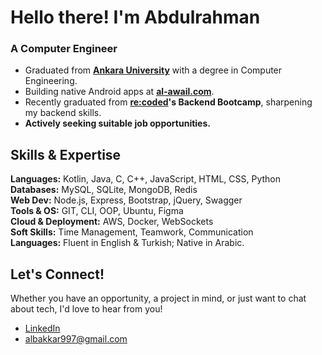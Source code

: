 # Hello there! I'm Abdulrahman

### A Computer Engineer

- Graduated from **[Ankara University](https://www.ankara.edu.tr/en/)** with a degree in Computer Engineering.
- Building native Android apps at **[al-awail.com](https://www.al-awail.com)**.
- Recently graduated from **[re:coded](https://www.re-coded.com/)'s Backend Bootcamp**, sharpening my backend skills.
- **Actively seeking suitable job opportunities.**

## Skills & Expertise

**Languages:** Kotlin, Java, C, C++, JavaScript, HTML, CSS, Python  
**Databases:** MySQL, SQLite, MongoDB, Redis  
**Web Dev:** Node.js, Express, Bootstrap, jQuery, Swagger  
**Tools & OS:** GIT, CLI, OOP, Ubuntu, Figma  
**Cloud & Deployment:** AWS, Docker, WebSockets  
**Soft Skills:** Time Management, Teamwork, Communication  
**Languages:** Fluent in English & Turkish; Native in Arabic.

## Let's Connect!
Whether you have an opportunity, a project in mind, or just want to chat about tech, I'd love to hear from you!

- [LinkedIn](https://www.linkedin.com/in/abdulrahman-albakkar-836175165/)
- albakkar997@gmail.com
